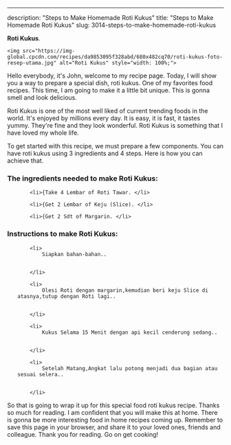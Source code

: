 ---
description: "Steps to Make Homemade Roti Kukus"
title: "Steps to Make Homemade Roti Kukus"
slug: 3014-steps-to-make-homemade-roti-kukus

<p>
	<strong>Roti Kukus</strong>. 
	
</p>
<p>
	
	<img src="https://img-global.cpcdn.com/recipes/da9853095f328abd/680x482cq70/roti-kukus-foto-resep-utama.jpg" alt="Roti Kukus" style="width: 100%;">
	
	
</p>
<p>
	Hello everybody, it's John, welcome to my recipe page. Today, I will show you a way to prepare a special dish, roti kukus. One of my favorites food recipes. This time, I am going to make it a little bit unique. This is gonna smell and look delicious.
</p>
	
<p>
	
</p>
<p>
	Roti Kukus is one of the most well liked of current trending foods in the world. It's enjoyed by millions every day. It is easy, it is fast, it tastes yummy. They're fine and they look wonderful. Roti Kukus is something that I have loved my whole life.
</p>

<p>
To get started with this recipe, we must prepare a few components. You can have roti kukus using 3 ingredients and 4 steps. Here is how you can achieve that.
</p>

<h3>The ingredients needed to make Roti Kukus:</h3>

<ol>
	
		<li>{Take 4 Lembar of Roti Tawar. </li>
	
		<li>{Get 2 Lembar of Keju (Slice). </li>
	
		<li>{Get 2 Sdt of Margarin. </li>
	
</ol>
<p>
	
</p>

<h3>Instructions to make Roti Kukus:</h3>

<ol>
	
		<li>
			Siapkan bahan-bahan..
			
			
		</li>
	
		<li>
			Olesi Roti dengan margarin,kemudian beri keju Slice di atasnya,tutup dengan Roti lagi..
			
			
		</li>
	
		<li>
			Kukus Selama 15 Menit dengan api kecil cenderung sedang..
			
			
		</li>
	
		<li>
			Setelah Matang,Angkat lalu potong menjadi dua bagian atau sesuai selera..
			
			
		</li>
	
</ol>

<p>
	
</p>

<p>
	So that is going to wrap it up for this special food roti kukus recipe. Thanks so much for reading. I am confident that you will make this at home. There is gonna be more interesting food in home recipes coming up. Remember to save this page in your browser, and share it to your loved ones, friends and colleague. Thank you for reading. Go on get cooking!
</p>

